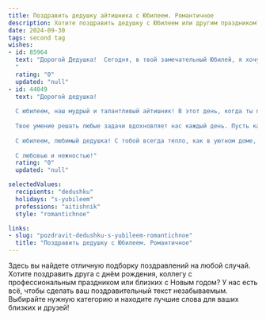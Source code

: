 ```yaml
---
title: Поздравить дедушку айтишника с Юбилеем. Романтичное
description: Хотите поздравить дедушку с Юбилеем или другим праздником? Наш ИИ создаст незабываемое поздравление, а вы обязательно выделитесь среди других.  
date: 2024-09-30
tags: second tag
wishes:
- id: 85964
  text: "Дорогой Дедушка!  Сегодня, в твой замечательный Юбилей, я хочу сказать тебе слова самой искренней любви и восхищения. Твой ум, острый как процессор последнего поколения, и твоё сердце, тёплое и доброе, как первый домашний компьютер, всегда были для меня источником вдохновения.  Ты – настоящий волшебник, способный творить чудеса в мире IT и дарить тепло и радость своей семье. Пусть этот юбилей станет началом новой прекрасной главы твоей жизни, наполненной счастьем, здоровьем и любовью.  Мы тебя очень любим!
  "
  rating: "0"
  updated: "null"
- id: 44049
  text: "Дорогой дедушка!
  
  С юбилеем, наш мудрый и талантливый айтишник! В этот день, когда ты празднуешь новый виток жизни, хочу выразить тебе всю свою любовь и уважение. Ты — не просто гуру технологий, но и душа нашей семьи, научившая нас быть стойкими и креативными.
  
  Твое умение решать любые задачи вдохновляет нас каждый день. Пусть каждый новый проект приносит радость, а все коды складываются в идеальные строки счастья! Желаю тебе здоровья, неисчерпаемого вдохновения и светлых моментов в каждом дне. Пусть каждый год дарит новые открытия и счастье, как в любимом коде — радуга эмоций и чувство fulfilled.
  
  С юбилеем, любимый дедушка! С тобой всегда тепло, как в уютном доме, и я горжусь тем, что ты у меня есть.
  
  С любовью и нежностью!"
  rating: "0"
  updated: "null"

selectedValues:
  recipients: "dedushku"
  holidays: "s-yubileem"
  professions: "aitishnik"
  style: "romantichnoe"

links:
- slug: "pozdravit-dedushku-s-yubileem-romantichnoe"
  title: "Поздравить дедушку с Юбилеем. Романтичное"
---
```


Здесь вы найдете отличную подборку поздравлений на любой случай.
Хотите поздравить друга с днём рождения, коллегу с профессиональным праздником или близких с Новым годом? У нас есть всё, чтобы сделать ваш поздравительный текст незабываемым. Выбирайте нужную категорию и находите лучшие слова для ваших близких и друзей!
